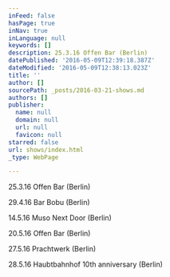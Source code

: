 ```yaml
---
inFeed: false
hasPage: true
inNav: true
inLanguage: null
keywords: []
description: 25.3.16 Offen Bar (Berlin)
datePublished: '2016-05-09T12:39:18.387Z'
dateModified: '2016-05-09T12:38:13.023Z'
title: ''
author: []
sourcePath: _posts/2016-03-21-shows.md
authors: []
publisher:
  name: null
  domain: null
  url: null
  favicon: null
starred: false
url: shows/index.html
_type: WebPage

---
```

25.3.16 Offen Bar (Berlin)

29.4.16 Bar Bobu (Berlin) 

14.5.16 Muso Next Door (Berlin)

20.5.16 Offen Bar (Berlin)

27.5.16 Prachtwerk (Berlin)

28.5.16 Haubtbahnhof 10th anniversary (Berlin)